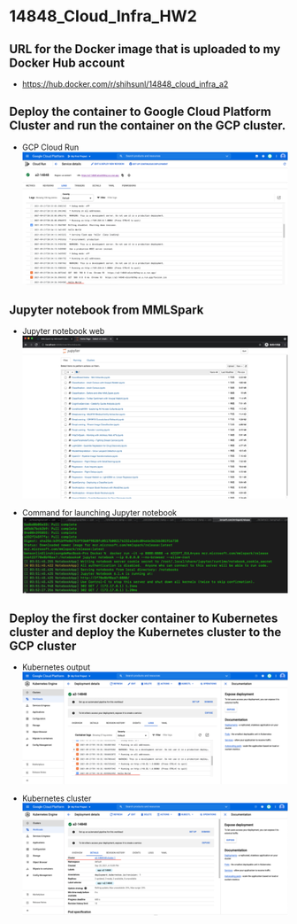 # 14848_Cloud_Infra_HW2

## URL for the Docker image that is uploaded to my Docker Hub account
- https://hub.docker.com/r/shihsunl/14848_cloud_infra_a2

## Deploy the container to Google Cloud Platform Cluster and run the container on the GCP cluster.
- GCP Cloud Run
![GCP Cloud Run](Docker/screenshot/1-1_Cloud_run.png)

## Jupyter notebook from MMLSpark
- Jupyter notebook web
![Jupyter notebook web](Docker/screenshot/2-1_MMLSpark_JupyterNotebook.png)

- Command for launching Jupyter notebook
![Jupyter notebook command](Docker/screenshot/2-2_Console_JupyterNotebook.png)

## Deploy the first docker container to Kubernetes cluster and deploy the Kubernetes cluster to the GCP cluster
- Kubernetes output
![Kubernetes output](Docker/screenshot/Extra-kubernetes_output.png)

- Kubernetes cluster
![Kubernetes output](Docker/screenshot/Extra-kubernetes_cluster.png)

